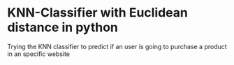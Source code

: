 # KNN-Classifier with Euclidean distance in python
Trying the KNN classifier to predict if an user is going to purchase a product in an specific website
